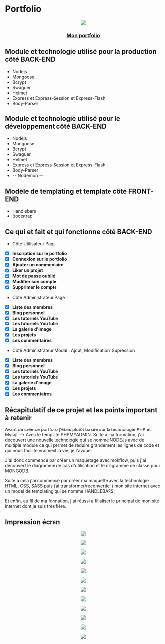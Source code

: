 # Portfolio

<p align="center"><a href="http://localhost:3000"><img src="http://localhost:3000/images/logo.jpeg" /></a></p>

<h3 align="center"><a href="http://localhost:3000">Mon portfolio</a></h3>

<h2>Module et technologie utilisé pour la production côté BACK-END</h2>

* Nodejs 
* Mongoose
* Bcrypt
* Swaguer
* Helmet
* Express et Express-Session et Express-Flash
* Body-Parser

<h2>Module et technologie utilisé pour le développement côté BACK-END</h2>

* Nodejs 
* Mongoose
* Bcrypt
* Swaguer
* Helmet
* Express et Express-Session et Express-Flash
* Body-Parser
* -- Nodemon --

<h2>Modèle de templating et template côté FRONT-END</h2>

* Handlebars
* Bootstrap

<h2>Ce qui et fait et qui fonctionne côté BACK-END</h2>

* Côté Utilisateur Page

- [x] **Inscirption sur le portfolio**
- [x] **Connexion sur le portfolio**
- [x] **Ajouter un commentaire**
- [x] **Liker un projet**
- [x] **Mot de passe oublié**
- [x] **Modifier son compte**
- [x] **Supprimer le compte**

* Côté Administrateur Page

- [x] **Liste des membres**
- [x] **Blog personnel**
- [x] **Les tutoriels YouTube**
- [x] **Les tutoriels YouTube**
- [x] **La galerie d'image**
- [x] **Les projets**
- [x] **Les commentaires**

* Côté Administrateur Modal : Ajout, Modification, Supression

- [x] **Liste des membres**
- [x] **Blog personnel**
- [x] **Les tutoriels YouTube**
- [x] **Les tutoriels YouTube**
- [x] **La galerie d'image**
- [x] **Les projets**
- [x] **Les commentaires**

<h2>Récapitulatif de ce projet et les points important à retenir</h2>

<p>Avant de crée ce portfolio j'étais plutôt basée sur la technologie PHP et Mysql --> Avec le template PHPMYADMIN. Suite à ma formation, j'ai découvert une nouvelle technologie qui se nomme NODEJs avec de multiple module ce qui permet de réduire grandement les lignes de code et qui nous facilite vraiment la vie, je l'avoue.

J'ai donc commencé par créer un maquetage avec mokflow, puis j'ai découvert le diagramme de cas d'utilisation et le diagramme de classe pour MONGODB.

Suite à cela j'ai commencé par créer ma maquette avec la technologie HTML, CSS, SASS puis j'ai transformer/reconvertie :) mon site internet avec un model de templating qui se nomme HANDLEBARS.

Et enfin, au fil de ma formation, j'ai réussi à filialiser le principal de mon site internet dont je suis très fière.
</p>

<h2>Impression écran</h2>

<p align="center"><a href="http://localhost:3000/images/portfolio/Capture%20d%E2%80%99%C3%A9cran%20du%202021-02-12%2009-46-19.png"><img src="http://localhost:3000/images/portfolio/Capture%20d%E2%80%99%C3%A9cran%20du%202021-02-12%2009-46-19.png" /></a></p>
<p align="center"><a href="http://localhost:3000/images/portfolio/Capture d’écran du 2021-02-12 09-46-26.png"><img src="http://localhost:3000/images/portfolio/Capture d’écran du 2021-02-12 09-46-26.png" /></a></p>
<p align="center"><a href="http://localhost:3000/images/portfolio/Capture d’écran du 2021-02-12 09-46-32.png"><img src="http://localhost:3000/images/portfolio/Capture d’écran du 2021-02-12 09-46-32.png" /></a></p>
<p align="center"><a href="http://localhost:3000/images/portfolio/Capture d’écran du 2021-02-12 09-46-37.png"><img src="http://localhost:3000/images/portfolio/Capture d’écran du 2021-02-12 09-46-37.png" /></a></p>
<p align="center"><a href="http://localhost:3000/images/portfolio/Capture d’écran du 2021-02-12 09-46-47.png"><img src="http://localhost:3000/images/portfolio/Capture d’écran du 2021-02-12 09-46-47.png" /></a></p>
<p align="center"><a href="http://localhost:3000/images/portfolio/Capture d’écran du 2021-02-12 09-46-51.png"><img src="http://localhost:3000/images/portfolio/Capture d’écran du 2021-02-12 09-46-51.png" /></a></p>
<p align="center"><a href="http://localhost:3000/images/portfolio/Capture d’écran du 2021-02-12 09-47-01.png"><img src="http://localhost:3000/images/portfolio/Capture d’écran du 2021-02-12 09-47-01.png" /></a></p>
<p align="center"><a href="http://localhost:3000/images/portfolio/Capture d’écran du 2021-02-12 09-47-06.png"><img src="http://localhost:3000/images/portfolio/Capture d’écran du 2021-02-12 09-47-06.png" /></a></p>
<p align="center"><a href="http://localhost:3000/images/portfolio/Capture d’écran du 2021-02-12 09-47-11.png"><img src="http://localhost:3000/images/portfolio/Capture d’écran du 2021-02-12 09-47-11.png" /></a></p>
<p align="center"><a href="http://localhost:3000/images/portfolio/Capture d’écran du 2021-02-12 09-47-23.png"><img src="http://localhost:3000/images/portfolio/Capture d’écran du 2021-02-12 09-47-23.png" /></a></p>
<p align="center"><a href="http://localhost:3000/images/portfolio/Capture d’écran du 2021-02-12 09-47-35.png"><img src="http://localhost:3000/images/portfolio/Capture d’écran du 2021-02-12 09-47-35.png" /></a></p>
<p align="center"><a href="http://localhost:3000/images/portfolio/Capture d’écran du 2021-02-12 09-47-46.png"><img src="http://localhost:3000/images/portfolio/Capture d’écran du 2021-02-12 09-47-46.png" /></a></p>

